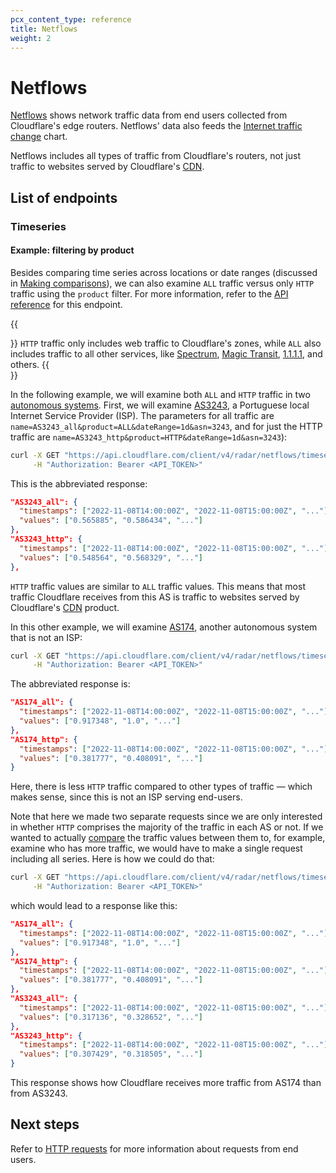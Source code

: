 ```yaml
---
pcx_content_type: reference
title: Netflows
weight: 2
---
```


# Netflows

[Netflows](https://en.wikipedia.org/wiki/NetFlow) shows network traffic data from end users collected from Cloudflare's edge routers. Netflows' data also feeds the [Internet traffic change](https://radar.cloudflare.com/) chart.

Netflows includes all types of traffic from Cloudflare's routers, not just traffic to websites served by Cloudflare's [CDN](https://www.cloudflare.com/en-gb/learning/cdn/what-is-a-cdn/).

## List of endpoints

### Timeseries

#### Example: filtering by product

Besides comparing time series across locations or date ranges (discussed in [Making comparisons](/radar/get-started/making-comparisons/)), we can also examine `ALL` traffic versus only `HTTP` traffic using the `product` filter. For more information, refer to the [API reference](https://developers.cloudflare.com/api/operations/radar-net-flows-get-net-flow-time-series) for this endpoint. 

{{<Aside type="note" header="NetFlow products">}}
`HTTP` traffic only includes web traffic to Cloudflare's zones, while `ALL` also includes traffic to all other services, like [Spectrum](/spectrum/), [Magic Transit](/magic-transit/), [1.1.1.1](/1.1.1.1/), and others.
{{</Aside>}}

In the following example, we will examine both `ALL` and `HTTP` traffic in two [autonomous systems](https://www.cloudflare.com/en-gb/learning/network-layer/what-is-an-autonomous-system/). First, we will examine [AS3243](https://radar.cloudflare.com/as3243), a Portuguese local Internet Service Provider (ISP). The parameters for all traffic are `name=AS3243_all&product=ALL&dateRange=1d&asn=3243`, and for just the HTTP traffic are `name=AS3243_http&product=HTTP&dateRange=1d&asn=3243`):

```bash
curl -X GET "https://api.cloudflare.com/client/v4/radar/netflows/timeseries?name=meo_all&product=ALL&dateRange=1d&asn=3243&name=meo_http&product=HTTP&dateRange=1d&asn=3243&format=json&aggInterval=1h" \
     -H "Authorization: Bearer <API_TOKEN>"
```

This is the abbreviated response:

```json
"AS3243_all": {
  "timestamps": ["2022-11-08T14:00:00Z", "2022-11-08T15:00:00Z", "..."],
  "values": ["0.565885", "0.586434", "..."]
},
"AS3243_http": {
  "timestamps": ["2022-11-08T14:00:00Z", "2022-11-08T15:00:00Z", "..."],
  "values": ["0.548564", "0.568329", "..."]
},
```

`HTTP` traffic values are similar to `ALL` traffic values. This means that most traffic Cloudflare receives from this AS is traffic to websites served by Cloudflare's [CDN](https://www.cloudflare.com/en-gb/learning/cdn/what-is-a-cdn/) product.

In this other example, we will examine [AS174](https://radar.cloudflare.com/as174), another autonomous system that is not an ISP:

```bash
curl -X GET "https://api.cloudflare.com/client/v4/radar/netflows/timeseries?name=AS174_all&product=ALL&dateRange=1d&asn=174&name=AS174_http&product=HTTP&dateRange=1d&asn=174&format=json&aggInterval=1h" \
     -H "Authorization: Bearer <API_TOKEN>"
```

The abbreviated response is:

```json
"AS174_all": {
  "timestamps": ["2022-11-08T14:00:00Z", "2022-11-08T15:00:00Z", "..."],
  "values": ["0.917348", "1.0", "..."]
},
"AS174_http": {
  "timestamps": ["2022-11-08T14:00:00Z", "2022-11-08T15:00:00Z", "..."],
  "values": ["0.381777", "0.408091", "..."]
}
```

Here, there is less `HTTP` traffic compared to other types of traffic — which makes sense, since this is not an ISP serving end-users.

Note that here we made two separate requests since we are only interested in whether `HTTP` comprises the majority of the traffic in each AS or not. If we wanted to actually [compare](/radar/get-started/making-comparisons/) the traffic values between them to, for example, examine who has more traffic, we would have to make a single request including all series. Here is how we could do that:

```bash
curl -X GET "https://api.cloudflare.com/client/v4/radar/netflows/timeseries?name=AS174_all&product=ALL&dateRange=1d&asn=174&name=AS174_http&product=HTTP&dateRange=1d&asn=174&name=AS3243_all&product=ALL&dateRange=1d&asn=3243&name=AS3243_http&product=HTTP&dateRange=1d&asn=3243&format=json&aggInterval=1h" \
     -H "Authorization: Bearer <API_TOKEN>"
```

which would lead to a response like this:

```json
"AS174_all": {
  "timestamps": ["2022-11-08T14:00:00Z", "2022-11-08T15:00:00Z", "..."],
  "values": ["0.917348", "1.0", "..."]
},
"AS174_http": {
  "timestamps": ["2022-11-08T14:00:00Z", "2022-11-08T15:00:00Z", "..."],
  "values": ["0.381777", "0.408091", "..."]
},
"AS3243_all": {
  "timestamps": ["2022-11-08T14:00:00Z", "2022-11-08T15:00:00Z", "..."],
  "values": ["0.317136", "0.328652", "..."]
},
"AS3243_http": {
  "timestamps": ["2022-11-08T14:00:00Z", "2022-11-08T15:00:00Z", "..."],
  "values": ["0.307429", "0.318505", "..."]
}
```

This response shows how Cloudflare receives more traffic from AS174 than from AS3243.

## Next steps

Refer to [HTTP requests](/radar/investigate/http-requests/) for more information about requests from end users.